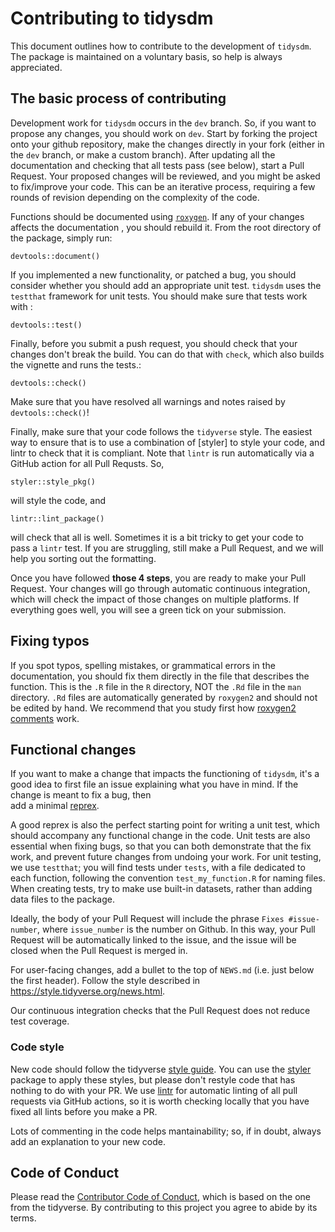 # Contributing to tidysdm


This document outlines how to contribute to the development of `tidysdm`. The
package is maintained on a voluntary basis, so help is always appreciated. 

## The basic process of contributing

Development work for `tidysdm` occurs in the `dev` branch. So, if you want to
propose any changes, you should work on `dev`. Start by forking the project
onto your github repository, make the changes directly in your fork (either in
the `dev` branch, or make a custom branch). After updating all the documentation
and checking that all tests pass (see below), start a Pull Request. Your proposed
changes will be reviewed, and you might be asked to fix/improve your code. This
can be an iterative process, requiring a few rounds of revision depending on
the complexity of the code.

Functions should be documented using
[`roxygen`](https://cran.r-project.org/web/packages/roxygen2/vignettes/roxygen2.html).
If any of your changes affects the documentation , you should rebuild it.
From the root directory of the package, simply run:

```
devtools::document()
```

If you implemented a new functionality, or patched a bug, you should consider 
whether you should add an appropriate unit test. `tidysdm` uses the `testthat` 
framework for unit tests. You should make sure that tests work with :
```
devtools::test()
```

Finally, before you submit a push request, you should check that your changes 
don't break the build. You can do that with `check`, which also builds the 
vignette and runs the tests.:
```
devtools::check()
```

Make sure that you have resolved all warnings and notes raised by
`devtools::check()`!

Finally, make sure that your code follows the `tidyverse` style. The easiest
way to ensure that is to use a combination of [styler] to style your code,
and lintr to check that it is compliant. Note that `lintr` is run automatically
via a GitHub action for all Pull Requsts.
So,
```
styler::style_pkg()
```
will style the code, and
```
lintr::lint_package()
```
will check that all is well. Sometimes it is a bit tricky to get your code
to pass a `lintr` test. If you are struggling, still make a Pull Request, and
we will help you sorting out the formatting.

Once you have followed **those 4 steps**, you are ready to make your Pull Request.
Your changes will go through automatic continuous integration, which will check
the impact of those changes on multiple platforms. If everything goes well, you
will see a green tick on your submission.

## Fixing typos

If you spot typos, spelling mistakes, or grammatical errors in the documentation,
you should fix them directly in the file that describes the function. This is the
`.R` file in the `R` directory, NOT the `.Rd` file in the `man` directory. `.Rd`
files are automatically generated by `roxygen2` and should not be edited by hand.
We recommend that you study first how 
[roxygen2 comments](https://roxygen2.r-lib.org/articles/roxygen2.html) work. 

## Functional changes

If you want to make a change that impacts the functioning of `tidysdm`,
it's a good idea to first file an issue 
explaining what you have in mind. If the change is meant to fix a bug, then  
add a minimal 
[reprex](https://www.tidyverse.org/help/#reprex). 

A good reprex is also the
perfect starting point for writing a unit test, which should accompany any
functional change in the code. Unit tests are also essential when fixing bugs, so
that you can both demonstrate that the fix work, and prevent future changes
from undoing your work. For unit testing, we use `testthat`; you will find tests under
`tests`, with a file dedicated to each function, following the convention 
`test_my_function.R` for naming files. When creating tests, try to make use 
built-in datasets, rather than adding data
files to the package.

Ideally, the body of your Pull Request will include the phrase `Fixes #issue-number`,
where `issue_number` is the number on Github. In this way, your Pull Request
will be automatically linked to the issue, and the issue will be closed when
the Pull Request is merged in.
           
For user-facing changes, add a bullet to the top of `NEWS.md` 
(i.e. just below the first header). Follow the style described 
in <https://style.tidyverse.org/news.html>.

Our continuous integration checks that the Pull Request does not
reduce test coverage.
        

### Code style

New code should follow the tidyverse [style guide](https://style.tidyverse.org). 
You can use the [styler](https://CRAN.R-project.org/package=styler) package 
to apply these styles, but please don't restyle code that has nothing to do with your PR.
We use [lintr](https://lintr.r-lib.org/index.html) for automatic linting 
of all pull requests via GitHub actions,
so it is worth checking locally that you have fixed all lints before you
make a PR.

Lots of commenting in the code helps mantainability; so, if in doubt, always
add an explanation to your new code.
         
## Code of Conduct
         
Please read the
[Contributor Code of Conduct](CODE_OF_CONDUCT.md), which is based on the one from the tidyverse. By contributing to this
project you agree to abide by its terms.
         
